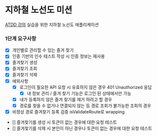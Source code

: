 # 지하철 노선도 미션
[ATDD 강의](https://edu.nextstep.camp/c/R89PYi5H) 실습을 위한 지하철 노선도 애플리케이션

### 1단계 요구사항
- [x] 개인별로 관리할 수 있는 즐겨 찾기
- [x] 인증 기반의 인수 테스트 작성 시 인증 정보는 재사용
- [x] 즐겨찾기 생성
- [x] 즐겨찾기 조회
- [x] 즐겨찾기 삭제
- [x] 예외사항
    - [x] 로그인이 필요한 API 요청 시 유효하지 않은 경우 401 Unauthorized 응답
      - [x] 내 정보 관리 / 즐겨 찾기 기능은 로그인 된 상태에서만 가능
    - [x] 내가 등록하지 않은 즐겨 찾기를 제거 하려고 할 경우
    - [x] 경로를 찾을 수 없거나 연결되지 않는 등 경로 조회가 불가능한 조회의 경우
- [x] 비정상 경로 즐겨찾기 등록 검증 isValidateRoute로 wrapping
- [] 즐겨찾기를 생성 시 토큰이 없는 경우에 대한 요청 테스트
- [] 즐겨찾기를 삭제 시 본인이 아닌 경우나 토큰이 없는 경우에 대한 요청 테스트
